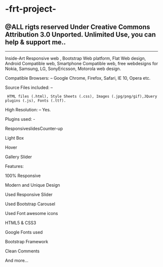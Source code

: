 # -frt-project-
@ALL rigts reserved Under Creative Commons Attribution 3.0 Unported. Unlimited Use, you can help & support me..
-------------------------------------------------------------------------------------------------------------------------
-------------------------------------------------------------------------------------------------------------------------


Inside-Art Responsive web , Bootstrap Web platform, Flat Web design, Android Compatible web, Smartphone Compatible web,
free webdesigns for Nokia, Samsung, LG, SonyEricsson, Motorola web design.

Compatible Browsers: – Google Chrome, Firefox, Safari, IE 10, Opera etc.


Source Files included: –
	
	 HTML files (.html), Style Sheets (.css), Images (.jpg/png/gif),JQuery plugins (.js), Fonts (.ttf).

High Resolution: – Yes.

Plugins used: -

ResponsiveslidesCounter-up

Light Box

Hover 

Gallery Slider   

Features:

100% Responsive

Modern and Unique Design

Used Responsive Slider

Used Bootstrap Carousel

Used Font awesome icons

HTML5 & CSS3

Google Fonts used

Bootstrap Framework

Clean Comments

And more…
